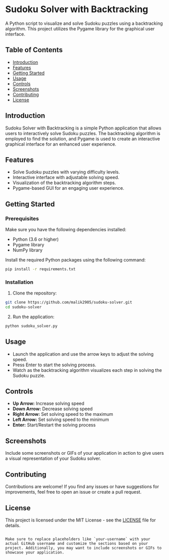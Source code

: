 # Sudoku Solver with Backtracking

A Python script to visualize and solve Sudoku puzzles using a backtracking algorithm. This project utilizes the Pygame library for the graphical user interface.

## Table of Contents

- [Introduction](#introduction)
- [Features](#features)
- [Getting Started](#getting-started)
- [Usage](#usage)
- [Controls](#controls)
- [Screenshots](#screenshots)
- [Contributing](#contributing)
- [License](#license)

## Introduction

Sudoku Solver with Backtracking is a simple Python application that allows users to interactively solve Sudoku puzzles. The backtracking algorithm is employed to find the solution, and Pygame is used to create an interactive graphical interface for an enhanced user experience.

## Features

- Solve Sudoku puzzles with varying difficulty levels.
- Interactive interface with adjustable solving speed.
- Visualization of the backtracking algorithm steps.
- Pygame-based GUI for an engaging user experience.

## Getting Started

### Prerequisites

Make sure you have the following dependencies installed:

- Python (3.6 or higher)
- Pygame library
- NumPy library

Install the required Python packages using the following command:

```bash
pip install -r requirements.txt
```

### Installation

1. Clone the repository:

```bash
git clone https://github.com/malik2905/sudoku-solver.git
cd sudoku-solver
```

2. Run the application:

```bash
python sudoku_solver.py
```

## Usage

- Launch the application and use the arrow keys to adjust the solving speed.
- Press Enter to start the solving process.
- Watch as the backtracking algorithm visualizes each step in solving the Sudoku puzzle.

## Controls

- **Up Arrow:** Increase solving speed
- **Down Arrow:** Decrease solving speed
- **Right Arrow:** Set solving speed to the maximum
- **Left Arrow:** Set solving speed to the minimum
- **Enter:** Start/Restart the solving process

## Screenshots

Include some screenshots or GIFs of your application in action to give users a visual representation of your Sudoku solver.

## Contributing

Contributions are welcome! If you find any issues or have suggestions for improvements, feel free to open an issue or create a pull request.

## License

This project is licensed under the MIT License - see the [LICENSE](LICENSE) file for details.
```

Make sure to replace placeholders like `your-username` with your actual GitHub username and customize the sections based on your project. Additionally, you may want to include screenshots or GIFs to showcase your application.
